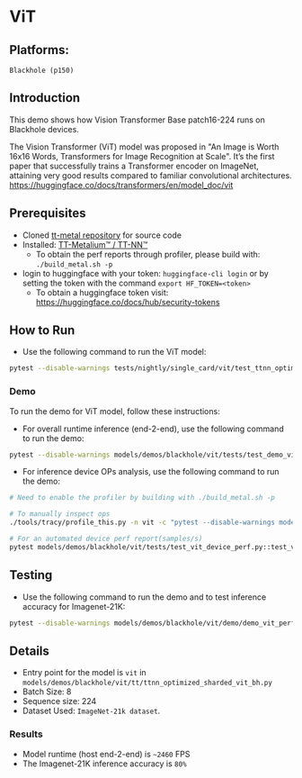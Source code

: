 # ViT

## Platforms:
    Blackhole (p150)

## Introduction
This demo shows how Vision Transformer Base patch16-224 runs on Blackhole devices.

The Vision Transformer (ViT) model was proposed in "An Image is Worth 16x16 Words, Transformers for Image Recognition at Scale".
It’s the first paper that successfully trains a Transformer encoder on ImageNet, attaining very good results compared to familiar convolutional architectures.
https://huggingface.co/docs/transformers/en/model_doc/vit

## Prerequisites
- Cloned [tt-metal repository](https://github.com/tenstorrent/tt-metal) for source code
- Installed: [TT-Metalium™ / TT-NN™](https://github.com/tenstorrent/tt-metal/blob/main/INSTALLING.md)
  - To obtain the perf reports through profiler, please build with: `./build_metal.sh -p`
- login to huggingface with your token: `huggingface-cli login` or by setting the token with the command `export HF_TOKEN=<token>`
  - To obtain a huggingface token visit: https://huggingface.co/docs/hub/security-tokens

## How to Run
- Use the following command to run the ViT model:
```sh
pytest --disable-warnings tests/nightly/single_card/vit/test_ttnn_optimized_sharded_vit_wh.py::test_vit[224-3-224-8-google/vit-base-patch16-224]
```

### Demo
To run the demo for ViT model, follow these instructions:
-  For overall runtime inference (end-2-end), use the following command to run the demo:
```sh
pytest --disable-warnings models/demos/blackhole/vit/tests/test_demo_vit_ttnn_inference_perf_e2e_2cq_trace.py
```

-  For inference device OPs analysis, use the following command to run the demo:
```sh
# Need to enable the profiler by building with ./build_metal.sh -p

# To manually inspect ops
./tools/tracy/profile_this.py -n vit -c "pytest --disable-warnings models/demos/blackhole/vit/tests/test_vit_device_perf.py::test_vit_device_ops"

# For an automated device perf report(samples/s)
pytest models/demos/blackhole/vit/tests/test_vit_device_perf.py::test_vit_perf_device
```

## Testing
- Use the following command to run the demo and to test inference accuracy for Imagenet-21K:
```sh
pytest --disable-warnings models/demos/blackhole/vit/demo/demo_vit_performant_imagenet_inference.py::test_run_vit_trace_2cqs_inference
```

## Details
- Entry point for the model is `vit` in `models/demos/blackhole/vit/tt/ttnn_optimized_sharded_vit_bh.py`
- Batch Size: 8
- Sequence size: 224
- Dataset Used: `ImageNet-21k dataset`.

### Results
- Model runtime (host end-2-end) is `~2460` FPS
- The Imagenet-21K inference accuracy is `80%`
